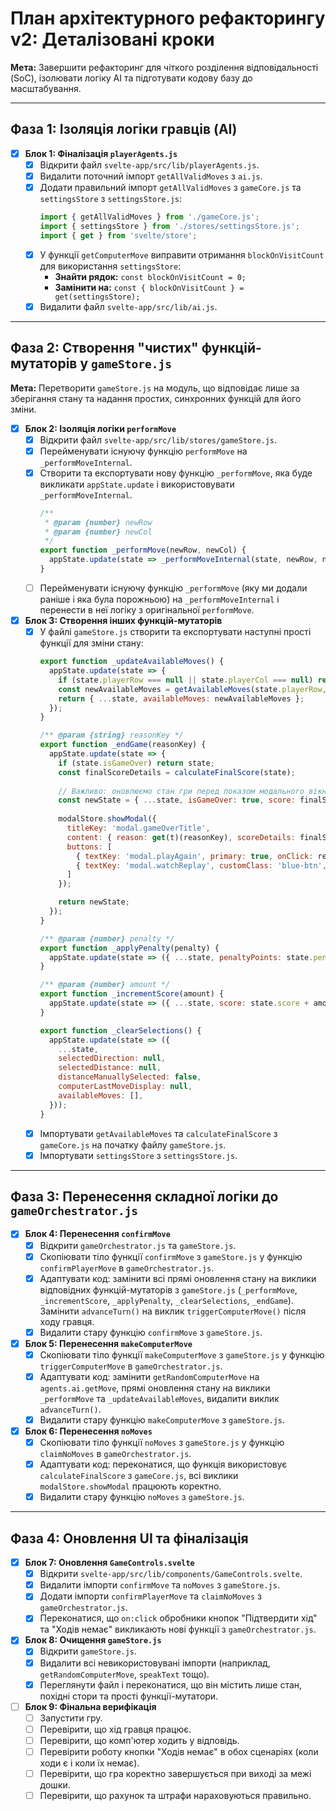 # План архітектурного рефакторингу v2: Деталізовані кроки

**Мета:** Завершити рефакторинг для чіткого розділення відповідальності (SoC), ізолювати логіку AI та підготувати кодову базу до масштабування.

---

## Фаза 1: Ізоляція логіки гравців (AI)

- [x] **Блок 1: Фіналізація `playerAgents.js`**
    - [x] Відкрити файл `svelte-app/src/lib/playerAgents.js`.
    - [x] Видалити поточний імпорт `getAllValidMoves` з `ai.js`.
    - [x] Додати правильний імпорт `getAllValidMoves` з `gameCore.js` та `settingsStore` з `settingsStore.js`:
      ```javascript
      import { getAllValidMoves } from './gameCore.js';
      import { settingsStore } from './stores/settingsStore.js';
      import { get } from 'svelte/store';
      ```
    - [x] У функції `getComputerMove` виправити отримання `blockOnVisitCount` для використання `settingsStore`:
        *   **Знайти рядок:** `const blockOnVisitCount = 0;`
        *   **Замінити на:** `const { blockOnVisitCount } = get(settingsStore);`
    - [x] Видалити файл `svelte-app/src/lib/ai.js`.

---

## Фаза 2: Створення "чистих" функцій-мутаторів у `gameStore.js`

**Мета:** Перетворити `gameStore.js` на модуль, що відповідає лише за зберігання стану та надання простих, синхронних функцій для його зміни.

- [x] **Блок 2: Ізоляція логіки `performMove`**
    - [x] Відкрити файл `svelte-app/src/lib/stores/gameStore.js`.
    - [x] Перейменувати існуючу функцію `performMove` на `_performMoveInternal`.
    - [x] Створити та експортувати нову функцію `_performMove`, яка буде викликати `appState.update` і використовувати `_performMoveInternal`.
      ```javascript
      /**
       * @param {number} newRow
       * @param {number} newCol
       */
      export function _performMove(newRow, newCol) {
        appState.update(state => _performMoveInternal(state, newRow, newCol));
      }
      ```
    - [ ] Перейменувати існуючу функцію `_performMove` (яку ми додали раніше і яка була порожньою) на `_performMoveInternal` і перенести в неї логіку з оригінальної `performMove`.

- [x] **Блок 3: Створення інших функцій-мутаторів**
    - [x] У файлі `gameStore.js` створити та експортувати наступні прості функції для зміни стану:
      ```javascript
      export function _updateAvailableMoves() {
        appState.update(state => {
          if (state.playerRow === null || state.playerCol === null) return state;
          const newAvailableMoves = getAvailableMoves(state.playerRow, state.playerCol, state.boardSize, state.cellVisitCounts, get(settingsStore).blockOnVisitCount);
          return { ...state, availableMoves: newAvailableMoves };
        });
      }

      /** @param {string} reasonKey */
      export function _endGame(reasonKey) {
        appState.update(state => {
          if (state.isGameOver) return state;
          const finalScoreDetails = calculateFinalScore(state);
          
          // Важливо: оновлюємо стан гри перед показом модального вікна
          const newState = { ...state, isGameOver: true, score: finalScoreDetails.totalScore };
          
          modalStore.showModal({
            titleKey: 'modal.gameOverTitle',
            content: { reason: get(t)(reasonKey), scoreDetails: finalScoreDetails },
            buttons: [
              { textKey: 'modal.playAgain', primary: true, onClick: resetAndCloseModal, isHot: true },
              { textKey: 'modal.watchReplay', customClass: 'blue-btn', onClick: startReplay }
            ]
          });

          return newState;
        });
      }

      /** @param {number} penalty */
      export function _applyPenalty(penalty) {
        appState.update(state => ({ ...state, penaltyPoints: state.penaltyPoints + penalty }));
      }

      /** @param {number} amount */
      export function _incrementScore(amount) {
        appState.update(state => ({ ...state, score: state.score + amount }));
      }

      export function _clearSelections() {
        appState.update(state => ({
          ...state,
          selectedDirection: null,
          selectedDistance: null,
          distanceManuallySelected: false,
          computerLastMoveDisplay: null,
          availableMoves: [],
        }));
      }
      ```
    - [x] Імпортувати `getAvailableMoves` та `calculateFinalScore` з `gameCore.js` на початку файлу `gameStore.js`.
    - [x] Імпортувати `settingsStore` з `settingsStore.js`.

---

## Фаза 3: Перенесення складної логіки до `gameOrchestrator.js`

- [x] **Блок 4: Перенесення `confirmMove`**
    - [x] Відкрити `gameOrchestrator.js` та `gameStore.js`.
    - [x] Скопіювати тіло функції `confirmMove` з `gameStore.js` у функцію `confirmPlayerMove` в `gameOrchestrator.js`.
    - [x] Адаптувати код: замінити всі прямі оновлення стану на виклики відповідних функцій-мутаторів з `gameStore.js` (`_performMove`, `_incrementScore`, `_applyPenalty`, `_clearSelections`, `_endGame`). Замінити `advanceTurn()` на виклик `triggerComputerMove()` після ходу гравця.
    - [x] Видалити стару функцію `confirmMove` з `gameStore.js`.

- [x] **Блок 5: Перенесення `makeComputerMove`**
    - [x] Скопіювати тіло функції `makeComputerMove` з `gameStore.js` у функцію `triggerComputerMove` в `gameOrchestrator.js`.
    - [x] Адаптувати код: замінити `getRandomComputerMove` на `agents.ai.getMove`, прямі оновлення стану на виклики `_performMove` та `_updateAvailableMoves`, видалити виклик `advanceTurn()`.
    - [x] Видалити стару функцію `makeComputerMove` з `gameStore.js`.

- [x] **Блок 6: Перенесення `noMoves`**
    - [x] Скопіювати тіло функції `noMoves` з `gameStore.js` у функцію `claimNoMoves` в `gameOrchestrator.js`.
    - [x] Адаптувати код: переконатися, що функція використовує `calculateFinalScore` з `gameCore.js`, всі виклики `modalStore.showModal` працюють коректно.
    - [x] Видалити стару функцію `noMoves` з `gameStore.js`.

---

## Фаза 4: Оновлення UI та фіналізація

- [x] **Блок 7: Оновлення `GameControls.svelte`**
    - [x] Відкрити `svelte-app/src/lib/components/GameControls.svelte`.
    - [x] Видалити імпорти `confirmMove` та `noMoves` з `gameStore.js`.
    - [x] Додати імпорти `confirmPlayerMove` та `claimNoMoves` з `gameOrchestrator.js`.
    - [x] Переконатися, що `on:click` обробники кнопок "Підтвердити хід" та "Ходів немає" викликають нові функції з `gameOrchestrator.js`.

- [x] **Блок 8: Очищення `gameStore.js`**
    - [x] Відкрити `gameStore.js`.
    - [x] Видалити всі невикористовувані імпорти (наприклад, `getRandomComputerMove`, `speakText` тощо).
    - [x] Переглянути файл і переконатися, що він містить лише стан, похідні стори та прості функції-мутатори.

- [ ] **Блок 9: Фінальна верифікація**
    - [ ] Запустити гру.
    - [ ] Перевірити, що хід гравця працює.
    - [ ] Перевірити, що комп'ютер ходить у відповідь.
    - [ ] Перевірити роботу кнопки "Ходів немає" в обох сценаріях (коли ходи є і коли їх немає).
    - [ ] Перевірити, що гра коректно завершується при виході за межі дошки.
    - [ ] Перевірити, що рахунок та штрафи нараховуються правильно.